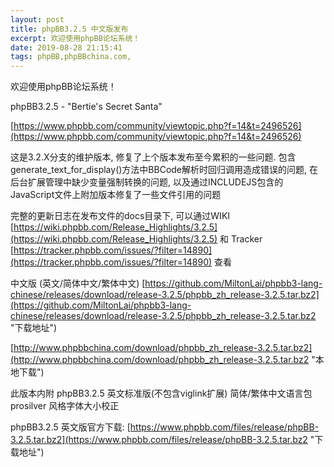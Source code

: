```yaml
---
layout: post
title: phpBB3.2.5 中文版发布
excerpt: 欢迎使用phpBB论坛系统！
date: 2019-08-28 21:15:41
tags: phpBB,phpBBchina.com,
---
```

欢迎使用phpBB论坛系统！

phpBB3.2.5 - "Bertie's Secret Santa"

[https://www.phpbb.com/community/viewtopic.php?f=14&t=2496526](https://www.phpbb.com/community/viewtopic.php?f=14&t=2496526)

这是3.2.X分支的维护版本, 修复了上个版本发布至今累积的一些问题. 包含generate_text_for_display()方法中BBCode解析时回归调用造成错误的问题, 在后台扩展管理中缺少变量强制转换的问题, 以及通过INCLUDEJS包含的JavaScript文件上附加版本修复了一些文件引用的问题

完整的更新日志在发布文件的docs目录下, 可以通过WIKI 
[https://wiki.phpbb.com/Release_Highlights/3.2.5](https://wiki.phpbb.com/Release_Highlights/3.2.5) 和 Tracker [https://tracker.phpbb.com/issues/?filter=14890](https://tracker.phpbb.com/issues/?filter=14890) 查看

中文版 (英文/简体中文/繁体中文)
[https://github.com/MiltonLai/phpbb3-lang-chinese/releases/download/release-3.2.5/phpbb_zh_release-3.2.5.tar.bz2](https://github.com/MiltonLai/phpbb3-lang-chinese/releases/download/release-3.2.5/phpbb_zh_release-3.2.5.tar.bz2 "下载地址")

[http://www.phpbbchina.com/download/phpbb_zh_release-3.2.5.tar.bz2](http://www.phpbbchina.com/download/phpbb_zh_release-3.2.5.tar.bz2 "本地下载")

此版本内附
phpBB3.2.5 英文标准版(不包含viglink扩展)
简体/繁体中文语言包
prosilver 风格字体大小校正

phpBB3.2.5 英文版官方下载:
[https://www.phpbb.com/files/release/phpBB-3.2.5.tar.bz2](https://www.phpbb.com/files/release/phpBB-3.2.5.tar.bz2 "下载地址")
